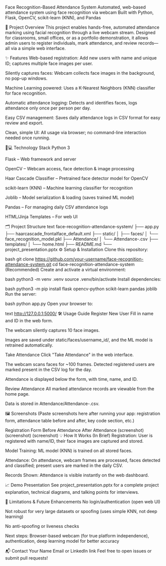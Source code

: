 
Face Recognition-Based Attendance System
Automated, web-based attendance system using face recognition via webcam
Built with Python, Flask, OpenCV, scikit-learn (KNN), and Pandas

🚀 Project Overview
This project enables hands-free, automated attendance marking using facial recognition through a live webcam stream. Designed for classrooms, small offices, or as a portfolio demonstration, it allows admin users to register individuals, mark attendance, and review records—all via a simple web interface.

✨ Features
Web-based registration: Add new users with name and unique ID; captures multiple face images per user.

Silently captures faces: Webcam collects face images in the background, no pop-up windows.

Machine Learning powered: Uses a K-Nearest Neighbors (KNN) classifier for face recognition.

Automatic attendance logging: Detects and identifies faces, logs attendance only once per person per day.

Easy CSV management: Saves daily attendance logs in CSV format for easy review and export.

Clean, simple UI: All usage via browser; no command-line interaction needed once running.

🧑💻 Technology Stack
Python 3

Flask – Web framework and server

OpenCV – Webcam access, face detection & image processing

Haar Cascade Classifier – Pretrained face detector model for OpenCV

scikit-learn (KNN) – Machine learning classifier for recognition

Joblib – Model serialization & loading (saves trained ML model)

Pandas – For managing daily CSV attendance logs

HTML/Jinja Templates – For web UI

🗂️ Project Structure
text
face-recognition-attendance-system/
├── app.py
├── haarcascade_frontalface_default.xml
├── static/
│   ├── faces/
│   └── face_recognition_model.pkl
├── Attendance/
│   └── Attendance-<date>.csv
├── templates/
│   └── home.html
├── README.md
└── project_presentation.pptx
⚙️ Setup & Installation
Clone this repository:

bash
git clone https://github.com/your-username/face-recognition-attendance-system.git
cd face-recognition-attendance-system
(Recommended) Create and activate a virtual environment:

bash
python3 -m venv .venv
source .venv/bin/activate
Install dependencies:

bash
python3 -m pip install flask opencv-python scikit-learn pandas joblib
Run the server:

bash
python app.py
Open your browser to:

text
http://127.0.0.1:5000/
🛠️ Usage Guide
Register New User
Fill in name and ID in the web form.

The webcam silently captures 10 face images.

Images are saved under static/faces/username_id/, and the ML model is retrained automatically.

Take Attendance
Click "Take Attendance" in the web interface.

The webcam scans faces for ~100 frames. Detected registered users are marked present in the CSV log for the day.

Attendance is displayed below the form, with time, name, and ID.

Review Attendance
All marked attendance records are viewable from the home page.

Data is stored in Attendance/Attendance-<date>.csv.

🖼️ Screenshots
(Paste screenshots here after running your app: registration form, attendance table before and after, key code section, etc.)

Registration Form	Before Attendance	After Attendance
(screenshot)	(screenshot)	(screenshot)
💡 How It Works (In Brief)
Registration: User is registered with name/ID, their face images are captured and stored.

Model Training: ML model (KNN) is trained on all stored faces.

Attendance: On attendance, webcam frames are processed, faces detected and classified; present users are marked in the daily CSV.

Records Shown: Attendance is visible instantly on the web dashboard.

📈 Demo Presentation
See project_presentation.pptx for a complete project explanation, technical diagrams, and talking points for interviews.

🛑 Limitations & Future Enhancements
No login/authentication (open web UI)

Not robust for very large datasets or spoofing (uses simple KNN, not deep learning)

No anti-spoofing or liveness checks

Next steps: Browser-based webcam (for true platform independence), authentication, deep learning model for better accuracy

📬 Contact
Your Name
Email or LinkedIn link
Feel free to open issues or submit pull requests!

